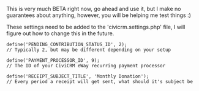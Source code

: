 This is very much BETA right now, go ahead and use it, but I make no guarantees about anything, however, you will be helping me test things :)

These settings need to be added to the 'civicrm.settings.php' file, I will figure out how to change this in the future.

    define('PENDING_CONTRIBUTION_STATUS_ID', 2);
    // Typically 2, but may be different depending on your setup

    define('PAYMENT_PROCESSOR_ID', 9);
    // The ID of your CiviCRM eWay recurring payment processor

    define('RECEIPT_SUBJECT_TITLE', 'Monthly Donation');
    // Every period a receipt will get sent, what should it's subject be
